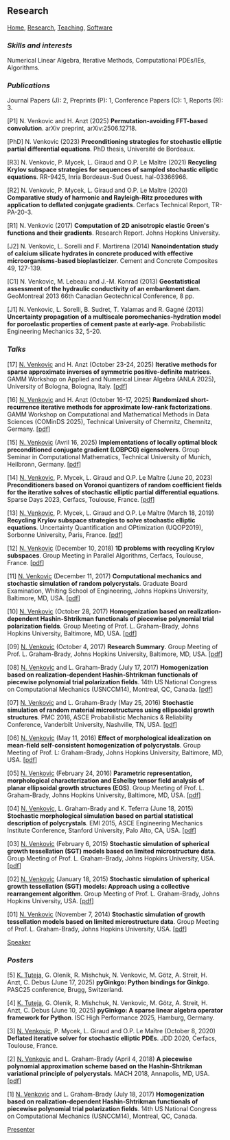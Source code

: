 <p>&nbsp;</p>

## Research

[Home](https://venkovic.github.io), [Research](https://venkovic.github.io/research), [Teaching](https://venkovic.github.io/teaching), [Software](https://venkovic.github.io/software) 

### *Skills and interests*

Numerical Linear Algebra, Iterative Methods, Computational PDEs/IEs, Algorithms.

### *Publications*

Journal Papers (J): 2, Preprints (P): 1, Conference Papers (C): 1, Reports (R): 3.

[P1] N. Venkovic and H. Anzt (2025) __Permutation-avoiding FFT-based convolution__. arXiv preprint, arXiv:2506.12718.

[PhD] N. Venkovic (2023) __Preconditioning strategies for stochastic elliptic partial differential equations__. PhD thesis, Université de Bordeaux.

[R3] N. Venkovic, P. Mycek, L. Giraud and O.P. Le Maître (2021) __Recycling Krylov subspace strategies for sequences of sampled stochastic elliptic equations__. RR-9425, Inria Bordeaux-Sud Ouest. hal-03366966.

[R2] N. Venkovic, P. Mycek, L. Giraud and O.P. Le Maître (2020) __Comparative study of harmonic and Rayleigh-Ritz procedures with application to deflated conjugate gradients__. Cerfacs Technical Report, TR-PA-20-3.

[R1] N. Venkovic (2017) __Computation of 2D anisotropic elastic Green's functions and their gradients__. Research Report. Johns Hopkins University.

[J2] N. Venkovic, L. Sorelli and F. Martirena (2014) __Nanoindentation study of calcium silicate hydrates in concrete produced with effective microorganisms-based bioplasticizer__. Cement and Concrete Composites 49, 127-139.

[C1] N. Venkovic, M. Lebeau and J.-M. Konrad (2013) __Geostatistical assessment of the hydraulic conductivity of an embankment dam__. GeoMontreal 2013 66th Canadian Geotechnical Conference, 8 pp.

[J1] N. Venkovic, L. Sorelli, B. Sudret, T. Yalamas and R. Gagné (2013) __Uncertainty propagation of a multiscale poromechanics-hydration model for poroelastic properties of cement paste at early-age__. Probabilistic Engineering Mechanics 32, 5-20.

### *Talks* 

[17] <ins>N. Venkovic</ins> and H. Anzt (October 23-24, 2025) __Iterative methods for sparse approximate inverses of symmetric positive-definite matrices__. GAMM Workshop on Applied and Numerical Linear Algebra (ANLA 2025), University of Bologna, Bologna, Italy. [<a href="Talks/Venkovic2025_Iterative-methods-for-sparse-approximate-inverses-of-symmetric-positive-definite-matrices.pdf">pdf</a>]

[16] <ins>N. Venkovic</ins> and H. Anzt (October 16-17, 2025) __Randomized short-recurrence iterative methods for approximate low-rank factorizations__. GAMM Workshop on Computational and Mathematical Methods in Data Sciences (COMinDS 2025), Technical University of Chemnitz, Chemnitz, Germany. [<a href="Talks/Venkovic2025_Randomized-short-recurrence-iterative-methods-for-approximate-low-rank-factorizations.pdf">pdf</a>]

[15] <ins>N. Venkovic</ins> (Avril 16, 2025) __Implementations of locally optimal block preconditioned conjugate gradient (LOBPCG) eigensolvers__. Group Seminar in Computational Mathematics, Technical University of Munich, Heilbronn, Germany. [<a href="Talks/Venkovic2025_Implementations-of-locally-optimal-block-preconditioned-conjugate-gradient-(LOBPCG)-eigensolvers.pdf">pdf</a>]

[14] <ins>N. Venkovic</ins>, P. Mycek, L. Giraud and O.P. Le Maître (June 20, 2023) __Preconditioners based on Voronoi quantizers of random coefficient fields for the iterative solves of stochastic elliptic partial differential equations__. Sparse Days 2023, Cerfacs, Toulouse, France. [<a href="Talks/Venkovic2023_Preconditioners-based-on-Voronoi-quantizers-of-random-coefficient-fields-for-the-iterative-solves-of-stochastic-elliptic-partial-differential-equations.pdf">pdf</a>]

[13] <ins>N. Venkovic</ins>, P. Mycek, L. Giraud and O.P. Le Maître (March 18, 2019) __Recycling Krylov subspace strategies to solve stochastic elliptic equations__. Uncertainty Quantification and OPtimization (UQOP2019), Sorbonne University, Paris, France. [<a href="Talks/Venkovic2019_Recycling-Krylov-subspace-strategies-to-solve-stochastic-elliptic-equations.pdf">pdf</a>]

[12] <ins>N. Venkovic</ins> (December 10, 2018) __1D problems with recycling Krylov subspaces__. Group Meeting in Parallel Algorithms, Cerfacs, Toulouse, France. [<a href="Talks/Venkovic2018_1D-recycling-Krylov.pdf">pdf</a>]

[11] <ins>N. Venkovic</ins> (December 11, 2017) __Computational mechanics and stochastic simulation of random polycrystals__. Graduate Board Examination, Whiting School of Engineering, Johns Hopkins University, Baltimore, MD, USA.  [<a href="Talks/Venkovic2017_GBO_slides.pdf">pdf</a>]

[10] <ins>N. Venkovic</ins> (October 28, 2017) __Homogenization based on realization-dependent Hashin-Shtrikman functionals of piecewise polynomial trial polarization fields__. Group Meeting of Prof. L. Graham-Brady, Johns Hopkins University, Baltimore, MD, USA.  [<a href="Talks/Venkovic2017_Group-Meeting-2.pdf">pdf</a>]

[09] <ins>N. Venkovic</ins> (October 4, 2017) __Research Summary__. Group Meeting of Prof. L. Graham-Brady, Johns Hopkins University, Baltimore, MD, USA.  [<a href="Talks/Venkovic2017_GroupMeeting.pdf">pdf</a>]

[08] <ins>N. Venkovic</ins> and L. Graham-Brady (July 17, 2017) __Homogenization based on realization-dependent Hashin-Shtrikman functionals of piecewise polynomial trial polarization fields__. 14th US National Congress on Computational Mechanics (USNCCM14), Montreal, QC, Canada.  [<a href="Talks/Venkovic2017_Homogenization-based-on-realization-dependent-Hashin-Shtrikman-functionals-of-piecewise-polynomial-trial-polarization-fields.pdf">pdf</a>]

[07] <ins>N. Venkovic</ins> and L. Graham-Brady (May 25, 2016) __Stochastic simulation of random material microstructures using ellipsoidal growth structures__. PMC 2016, ASCE Probabilistic Mechanics & Reliability Conference, Vanderbilt University, Nashville, TN, USA. [<a href="Talks/Venkovic2016_Stochastic-simulation of-random-material-microstructures-using-ellipsoidal-growth-structures.pdf">pdf</a>]

[06] <ins>N. Venkovic</ins> (May 11, 2016) __Effect of morphological idealization on mean­-field self­-consistent homogenization of polycrystals__. Group Meeting of Prof. L: Graham-Brady, Johns Hopkins University, Baltimore, MD, USA. [<a href="Talks/Venkovic2016_Effect-of-morphological-idealization-on-mean­-field-self­-consistent-homogenization-of-polycrystals.pdf">pdf</a>]

[05] <ins>N. Venkovic</ins> (February 24, 2016) __Parametric representation, morphological characterization and Eshelby tensor field analysis of planar ellipsoidal growth structures (EGS)__. Group Meeting of Prof. L. Graham-Brady, Johns Hopkins University, Baltimore, MD, USA. [<a href="Talks/Venkovic2016_Parametric-representation-morphological-characterization-and-Eshelby-tensor-field-analysis-of-planar-ellipsoidal-growth-structures.pdf">pdf</a>]

[04] <ins>N. Venkovic</ins>, L. Graham-Brady and K. Teferra (June 18, 2015) __Stochastic morphological simulation based on partial statistical description of polycrystals__. EMI 2015, ASCE Engineering Mechanics Institute Conference, Stanford University, Palo Alto, CA, USA. [<a href="Talks/Venkovic2015_Stochastic-morphological-simulation-based-on-partial-statistical-description-of-polycrystals.pdf">pdf</a>]

[03] <ins>N. Venkovic</ins> (February 6, 2015) __Stochastic simulation of spherical growth tessellation (SGT) models based on limited microstructure data__. Group Meeting of Prof. L. Graham-Brady, Johns Hopkins University, USA. [<a href="Talks/Venkovic2015_Stochastic-simulation-of-spherical-growth-tessellation-(SGT)-models-based-on-limited-microstructure-data.pdf">pdf</a>]

[02] <ins>N. Venkovic</ins> (January 18, 2015) __Stochastic simulation of spherical growth tessellation (SGT) models: Approach using a collective rearrangement algorithm__. Group Meeting of Prof. L. Graham-Brady, Johns Hopkins University, USA. [<a href="Talks/Venkovic2015_Stochastic-simulation-of-spherical-growth-tessellation-models_Approach-using-a-collective-rearrangement-algorithm.pdf">pdf</a>]

[01] <ins>N. Venkovic</ins> (November 7, 2014) __Stochastic simulation of growth tessellation models based on limited microstructure data__. Group Meeting of Prof. L. Graham-Brady, Johns Hopkins University, USA. [<a href="Talks/Venkovic2014_Stochastic-simulation-of-growth-tessellation-models-based-on-limited-microstructure-data.pdf">pdf</a>]   

<ins>Speaker</ins>

### *Posters*

[5] <ins>K. Tuteja</ins>, G. Olenik, R. Mishchuk, N. Venkovic, M. Götz, A. Streit, H. Anzt, C. Debus (June 17, 2025) __pyGinkgo: Python bindings for Ginkgo__. PASC25 conference, Brugg, Switzerland.

[4] <ins>K. Tuteja</ins>, G. Olenik, R. Mishchuk, N. Venkovic, M. Götz, A. Streit, H. Anzt, C. Debus (June 10, 2025) __pyGinkgo: A sparse linear algebra operator framework for Python__. ISC High Performance 2025, Hamburg, Germany. 

[3] <ins>N. Venkovic</ins>, P. Mycek, L. Giraud and O.P. Le Maître (October 8, 2020) __Deflated iterative solver for stochastic elliptic PDEs__. JDD 2020, Cerfacs, Toulouse, France.

[2] <ins>N. Venkovic</ins> and L. Graham-Brady (April 4, 2018) __A piecewise polynomial approximation scheme based on the Hashin-Shtrikman variational principle of polycrystals__. MACH 2018, Annapolis, MD, USA. [<a href="Posters/Venkovic2018_MACH2018.pdf">pdf</a>]

[1] <ins>N. Venkovic</ins> and L. Graham-Brady (July 18, 2017) __Homogenization based on realization-dependent Hashin-Shtrikman functionals of piecewise polynomial trial polarization fields__. 14th US National Congress on Computational Mechanics (USNCCM14), Montreal, QC, Canada.     

<ins>Presenter</ins>

